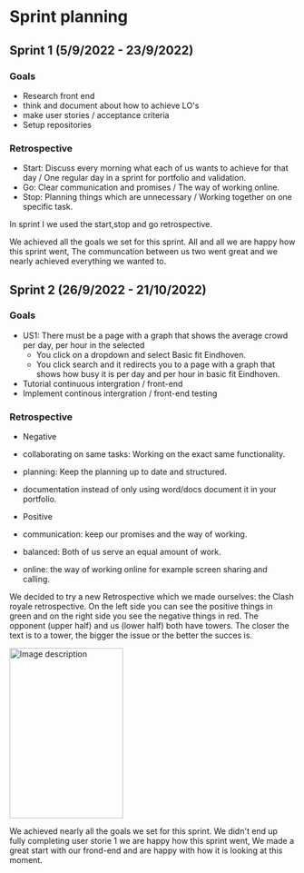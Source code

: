 
# Sprint planning

## Sprint 1 (5/9/2022 - 23/9/2022)
### Goals
- Research front end
- think and document about how to achieve LO's
- make user stories / acceptance criteria
- Setup repositories

### Retrospective

- Start: Discuss every morning what each of us wants to achieve for that day / One regular day in a sprint for portfolio and validation.
- Go: Clear communication and promises / The way of working online.
- Stop: Planning things which are unnecessary / Working together on one specific task.

In sprint I we used the start,stop and go retrospective.

We achieved  all the goals we set for this sprint.
All and all we are happy how this sprint went, The communcation between us two went great and we nearly achieved everything we wanted to.

## Sprint 2 (26/9/2022 - 21/10/2022)
### Goals
 - US1: There must be a page with a graph that shows the average crowd per day, per hour in the selected
    -  You click on a dropdown and select Basic fit Eindhoven.
    - You click search and it redirects you to a page with a graph that shows how busy it is per day and per hour in basic fit Eindhoven.
- Tutorial continuous intergration / front-end
- Implement continous intergration / front-end testing

### Retrospective
- Negative
- collaborating on same tasks:
  Working on the exact same functionality.
- planning: 
  Keep the planning up to date and structured.
- documentation
  instead of only using word/docs document it
  in your portfolio.

- Positive
- communication:
  keep our promises and the way of working.
- balanced:
  Both of us serve an equal amount of work.
- online:
 the way of working online for example
 screen sharing and calling.
 
We decided to try a new Retrospective which we made ourselves: the Clash royale retrospective.
On the left side you can see the positive things in green and on the right side you see the negative things in red. The opponent (upper half) and us (lower half) both have towers. The closer the text is to a tower, the bigger the issue or the better the succes is.

<img src="https://user-images.githubusercontent.com/124791770/228497735-fa89448b-83c8-44e4-9eda-7fbff65db66c.png" alt="Image description" width="200" height="300">

We achieved nearly all the goals we set for this sprint. We didn't end up fully completing user storie 1
we are happy how this sprint went, We made a great start with our frond-end and are happy with how it is looking at this moment.




